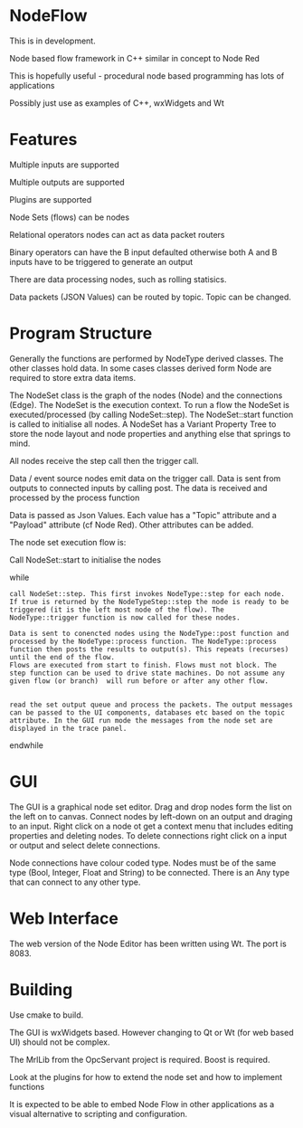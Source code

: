 # NodeFlow

This is in development. 

Node based flow framework in C++ similar in concept to Node Red 

This is hopefully useful - procedural node based programming has lots of applications

Possibly just use as examples of C++, wxWidgets and Wt



Features
========

Multiple inputs are supported 

Multiple outputs are supported

Plugins are supported 

Node Sets (flows) can be nodes

Relational operators nodes can act as data packet routers 

Binary operators can have the B input defaulted otherwise both A and B inputs have to be triggered to generate an output

There are data processing nodes, such as rolling statisics.

Data packets (JSON Values) can be routed by topic. Topic can be changed.


Program Structure
=================

Generally the functions are performed by NodeType derived classes. The other classes hold data. In some cases classes derived form Node are required to store extra data items.


The NodeSet class is the graph of the nodes (Node) and the connections (Edge). The NodeSet is the execution context.  To run a flow  the NodeSet is executed/processed (by calling NodeSet::step). The NodeSet::start function is called to initialise all nodes. A NodeSet has a Variant Property Tree to store the node layout and node properties and anything else that springs to mind.

All nodes receive the step call then the trigger call. 

Data / event source nodes emit data on the trigger call. Data is sent from outputs to connected inputs by calling post. The data is received and processed by the process function

Data is passed as Json Values. Each value has a "Topic" attribute and a "Payload" attribute (cf Node Red). Other attributes can be added.

The node set execution flow is:

Call NodeSet::start to initialise the nodes

while 
    
    call NodeSet::step. This first invokes NodeType::step for each node. If true is returned by the NodeTypeStep::step the node is ready to be triggered (it is the left most node of the flow). The NodeType::trigger function is now called for these nodes. 

    Data is sent to conencted nodes using the NodeType::post function and processed by the NodeType::process function. The NodeType::process function then posts the results to output(s). This repeats (recurses) until the end of the flow.
    Flows are executed from start to finish. Flows must not block. The step function can be used to drive state machines. Do not assume any given flow (or branch)  will run before or after any other flow.
 

    read the set output queue and process the packets. The output messages can be passed to the UI components, databases etc based on the topic attribute. In the GUI run mode the messages from the node set are displayed in the trace panel.

endwhile


GUI
===

The GUI is a graphical node set editor. Drag and drop nodes form the list on the left on to canvas. Connect nodes by left-down on an  output and draging to an input. Right click on a node ot get a context menu that includes editing properties and deleting nodes. To delete connections right click on a input or output and select delete connections.

Node connections have colour coded type. Nodes must be of the same type (Bool, Integer, Float and String) to be connected. There is an Any type that can connect to any other type. 

Web Interface
=============

The web version of the Node Editor has been written using Wt. The port is 8083. 


Building
========

Use cmake to build. 

The GUI is wxWidgets based. However changing to Qt or Wt (for web based UI) should not be complex.

The MrlLib from the OpcServant project is required. Boost is required.

Look at the plugins for how to extend the node set and how to implement functions

It is expected to be able to embed Node Flow in other applications as a visual alternative to scripting and configuration. 





